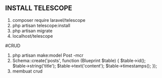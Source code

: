 ## INSTALL TELESCOPE
1. composer require laravel/telescope
2. php artisan telescope:install
3. php artisan migrate
4. localhost/telescope


#CRUD
1. php artisan make:model Post -mcr
2. Schema::create('posts', function (Blueprint $table) {
        $table->id();
        $table->string('title');
        $table->text('content');
        $table->timestamps();
   });
3. membuat crud